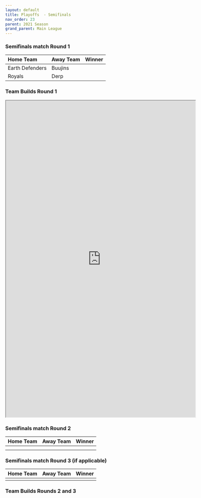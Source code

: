 ```yaml
---
layout: default
title: Playoffs  - Semifinals
nav_order: 23
parent: 2021 Season
grand_parent: Main League
---
```


### Semifinals match Round 1

|  Home Team            | Away Team        | Winner          |
| :---------------------| :----------------| :---------------|
|  Earth Defenders      | Buujins            |           |
|  Royals              | Derp          |          |



### Team Builds Round 1

<iframe width=600 height=1000 scrolling="yes" src="https://docs.google.com/document/d/e/2PACX-1vQNOyJhLz3TIL9ZUCZ0ti5x0L0sWhHDMOScKyXkDaXmvaEwaAzNrCHLxxVeTYvSJq4dy5QO5rZ3YoEU/pub?embedded=true"></iframe>

### Semifinals match Round 2

|  Home Team            | Away Team        | Winner          |
| :---------------------| :----------------| :---------------|
|                 |           |           |
|                |           |                 |



### Semifinals match Round 3 (if applicable)

|  Home Team            | Away Team        | Winner          |
| :---------------------| :----------------| :---------------|
|                |           |          |



### Team Builds Rounds 2 and 3
